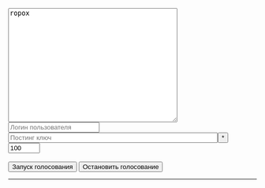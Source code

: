 <style>

img {
    width:22px;
    float:left; 
     margin:0;
}

</style>          

          
<div id="options" class="login">
<div>
    <textarea id="voteaccounts" required rows="15" cols="40" placeholder="Аккаунты за которые голосовать. Через запятую" onkeyup="showAccounts(this)">ropox</textarea>
    <br>
    <input id="username" type="text" required class="text" name="username" placeholder="Логин пользователя">
    <br>
    <input id="k" type="password" required class="text" name="password" placeholder="Постинг ключ" size="50"><button onclick="toggleKey()" title="Показать ключ">*</button>
    <br>
    <input id="votepower" type="number" value="100" class="text" name="text" min="0" max="100" size="15" placeholder="Сила голоса %">
</div>
<br>
<button onclick="startVoting()" class="signin">
Запуск голосования
</button>
<button onclick="stopVoting()" class="signin">
Остaновить голосование
</button>

<hr>
</div>
<div id="accounts_view"></div>
<div id="nicedata"></div>


<script src="golos.js"></script>
<script src="votebot.js" onload="recoverData()"></script>
